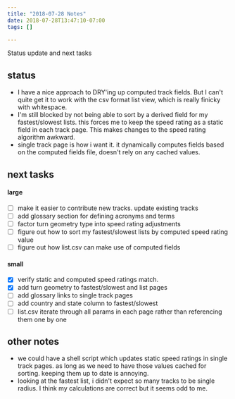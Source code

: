 ```yaml
---
title: "2018-07-28 Notes"
date: 2018-07-28T13:47:10-07:00
tags: []

---
```

Status update and next tasks
<!--more-->

## status

- I have a nice approach to DRY'ing up computed track fields. But I can't quite get it to work with the csv format list view, which is really finicky with whitespace.
- I'm still blocked by not being able to sort by a derived field for my fastest/slowest lists. this forces me to keep the speed rating as a static field in each track page. This makes changes to the speed rating algorithm awkward.
- single track page is how i want it. it dynamically computes fields based on the computed fields file, doesn't rely on any cached values.

## next tasks

#### large

- [ ] make it easier to contribute new tracks. update existing tracks
- [ ] add glossary section for defining acronyms and terms
- [ ] factor turn geometry type into speed rating adjustments
- [ ] figure out how to sort my fastest/slowest lists by computed speed rating value
- [ ] figure out how list.csv can make use of computed fields

#### small

- [x] verify static and computed speed ratings match.
- [x] add turn geometry to fastest/slowest and list pages
- [ ] add glossary links to single track pages
- [ ] add country and state column to fastest/slowest
- [ ] list.csv iterate through all params in each page rather than referencing them one by one

## other notes

- we could have a shell script which updates static speed ratings in single track pages. as long as we need to have those values cached for sorting. keeping them up to date is annoying.
- looking at the fastest list, i didn't expect so many tracks to be single radius. I think my calculations are correct but it seems odd to me.
